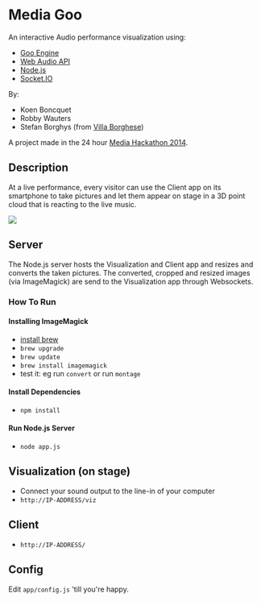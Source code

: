 Media Goo
==============
An interactive Audio performance visualization using:

* [Goo Engine](http://www.gootechnologies.com/)
* [Web Audio API](http://www.w3.org/TR/webaudio/)
* [Node.js](http://nodejs.org/)
* [Socket.IO](http://socket.io/)

By:

* Koen Boncquet
* Robby Wauters
* Stefan Borghys (from [Villa Borghese](http://en.wikipedia.org/wiki/Villa_Borghese_gardens))

A project made in the 24 hour [Media Hackathon 2014](http://mediahackathon.be/).

## Description
At a live performance, every visitor can use the Client app on its smartphone to take pictures and let them appear on stage in a 3D point cloud that is reacting to the live music.

![](https://raw.github.com/RobbyWauters/MediaGoo/master/server/viz.jpg)

## Server
The Node.js server hosts the Visualization and Client app and resizes and converts the taken pictures.
The converted, cropped and resized images (via ImageMagick) are send to the Visualization app through Websockets.

### How To Run
#### Installing ImageMagick
* [install brew](http://brew.sh/)
* ```brew upgrade```
* ```brew update```
* ```brew install imagemagick```
* test it: eg run ```convert``` or run ```montage```

#### Install Dependencies
* ```npm install```

#### Run Node.js Server
* ```node app.js```


## Visualization (on stage)
* Connect your sound output to the line-in of your computer
* ```http://IP-ADDRESS/viz```

## Client
* ```http://IP-ADDRESS/```

## Config
Edit ```app/config.js``` 'till you're happy.




